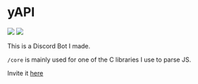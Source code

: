 # yAPI
![](https://img.shields.io/github/languages/code-size/exoad/yAPI) ![](https://img.shields.io/github/repo-size/exoad/yAPI)

This is a Discord Bot I made.

`/core` is mainly used for one of the C libraries I use to parse JS.

Invite it [here](https://discord.com/oauth2/authorize?client_id=871572127806017627&permissions=3154508918&scope=bot)
